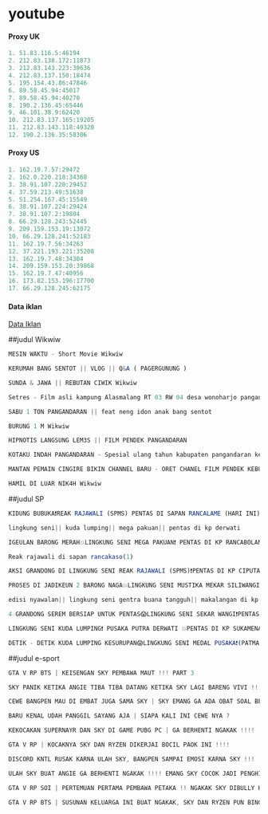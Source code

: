 # youtube


#### Proxy UK
```js
1. 51.83.116.5:46194
2. 212.83.138.172:11873
3. 212.83.143.223:39636
4. 212.83.137.150:18474
5. 195.154.43.86:47846
6. 89.58.45.94:45017
7. 89.58.45.94:40270
8. 190.2.136.45:65446
9. 46.101.38.9:62420
10. 212.83.137.165:19205
11. 212.83.143.118:49320
12. 190.2.136.35:58306
```

#### Proxy US
```js
1. 162.19.7.57:29472
2. 162.0.220.218:34368
3. 38.91.107.220:29452
4. 37.59.213.49:51638
5. 51.254.167.45:15549
6. 38.91.107.224:29424
7. 38.91.107.2:19804
8. 66.29.128.243:52445
9. 209.159.153.19:13072
10. 66.29.128.241:52183
11. 162.19.7.56:34263
12. 37.221.193.221:35208
13. 162.19.7.48:34304
14. 209.159.153.20:39868
15. 162.19.7.47:40956
16. 173.82.153.196:17700
17. 66.29.128.245:62175

```


#### Data iklan
[Data Iklan](https://www.prepostseo.com/tool/fake-address-generator)


##judul Wikwiw

```js
MESIN WAKTU - Short Movie Wikwiw
```
```js
KERUMAH BANG SENTOT || VLOG || Q&A ( PAGERGUNUNG )
```
```js
SUNDA & JAWA || REBUTAN CIWIK Wikwiw
```
```js
Setres - Film asli kampung Alasmalang RT 03 RW 04 desa wonoharjo pangandaran 2022
```
```js
SABU 1 TON PANGANDARAN || feat neng idon anak bang sentot
```
```js
BURUNG 1 M Wikwiw
```
```js
HIPNOTIS LANGSUNG LEM3S || FILM PENDEK PANGANDARAN
```
```js
KOTAKU INDAH PANGANDARAN - Spesial ulang tahun kabupaten pangandaran ke 10 tahun.
```
```js
MANTAN PEMAIN CINGIRE BIKIN CHANNEL BARU - ORET CHANEL FILM PENDEK KEBUMEN - SAINGAN APA GAK ??
```
```js
HAMIL DI LUAR NIK4H Wikwiw
```

##judul SP

```js
KIDUNG BUBUKA❗REAK RAJAWALI (SPMS) PENTAS DI SAPAN RANCALAME (HARI INI)
```
```js
lingkung seni|| kuda lumping|| mega pakuan|| pentas di kp derwati
```
```js
IGEULAN BARONG MERAH💥LINGKUNG SENI MEGA PAKUAN❗ PENTAS DI KP RANCABOLANG GDE BAGE 31-11-21❗
```
```js
Reak rajawali di sapan rancakaso(1)
```
```js
AKSI GRANDONG DI LINGKUNG SENI REAK RAJAWALI (SPMS)❗PENTAS DI KP CIPUTAT
```
```js
PROSES DI JADIKEUN 2 BARONG NAGA💥LINGKUNG SENI MUSTIKA MEKAR SILIWANGI❗PENTAS DI LEWI MUNDING‼‼
```
```js
edisi nyawalan|| lingkung seni gentra buana tangguh|| makalangan di kp derwati ||| 13-06-21
```
```js
4 GRANDONG SEREM BERSIAP UNTUK PENTAS😱LINGKUNG SENI SEKAR WANGI❗PENTAS DI KP EMPANG 01 (CIWASTRA)❗
```
```js
LINGKUNG SENI KUDA LUMPING❗ PUSAKA PUTRA DERWATI 💥PENTAS DI KP SUKAMENAK 04-09-21❗
```
```js
DETIK - DETIK KUDA LUMPING KESURUPAN😱LINGKUNG SENI MEDAL PUSAKA❗(PATMA PUTRA TUNGGAL)PENTAS DI ERENG
```

##judul e-sport
```js
GTA V RP BTS | KEISENGAN SKY PEMBAWA MAUT !!! PART 3
```
```js
SKY PANIK KETIKA ANGIE TIBA TIBA DATANG KETIKA SKY LAGI BARENG VIVI !!!!
```
```js
CEWE BANGPEN MAU DI EMBAT JUGA SAMA SKY | SKY EMANG GA ADA OBAT SOAL BEGINIAN !!!
```
```js
BARU KENAL UDAH PANGGIL SAYANG AJA | SIAPA KALI INI CEWE NYA ?
```
```js
KEKOCAKAN SUPERNAYR DAN SKY DI GAME PUBG PC | GA BERHENTI NGAKAK !!!!
```
```js
GTA V RP | KOCAKNYA SKY DAN RYZEN DIKERJAI BOCIL PAOK INI !!!!
```
```js
DISCORD KNTL RUSAK KARNA ULAH SKY, BANGPEN SAMPAI EMOSI KARNA SKY !!!
```
```js
ULAH SKY BUAT ANGIE GA BERHENTI NGAKAK !!!! EMANG SKY COCOK JADI PENGHIBUR ANGIE !!!
```
```js
GTA V RP SOI | PERTEMUAN PERTAMA PEMBAWA PETAKA !! NGAKAK SKY DIBULLY HABIS HABISAN !!!
```
```js
GTA V RP BTS | SUSUNAN KELUARGA INI BUAT NGAKAK, SKY DAN RYZEN PUN BINGUNG !!!!
```
